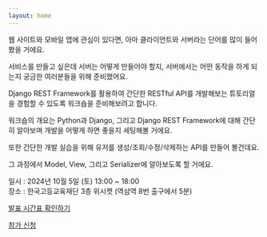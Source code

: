 ```yaml
---
layout: home
---
```

웹 사이트와 모바일 앱에 관심이 있다면, 아마 클라이언트와 서버라는 단어를 많이 들어봤을 거에요.

서비스를 만들고 싶은데 서버는 어떻게 만들어야 할지, 서버에서는 어떤 동작을 하게 되는지 궁금한 여러분들을 위해 준비했어요.

Django REST Framework를 활용하여 간단한 RESTful API를 개발해보는 튜토리얼을 경험할 수 있도록 워크숍을 준비해보려고 합니다.

워크숍의 개요는 Python과 Django, 그리고 Django REST Framework에 대해 간단히 알아보며 개발을 어떻게 하면 좋을지 세팅해볼 거에요.

또한 간단한 개발 실습을 위해 유저를 생성/조회/수정/삭제하는 API를 만들어 볼건데요.

그 과정에서 Model, View, 그리고 Serializer에 알아보도록 할 거에요.

일시 : 2024년 10월 5일 (토) 13:00 ~ 18:00<br>
장소 : 한국고등교육재단 3층 위시켓 (역삼역 8번 출구에서 5분)


<a class="button" href="/django-tutorial/program/"> 발표 시간표 확인하기 </a>

<a class="button" href="https://event-us.kr/pythonkorea/event/79692"> 참가 신청 </a>
